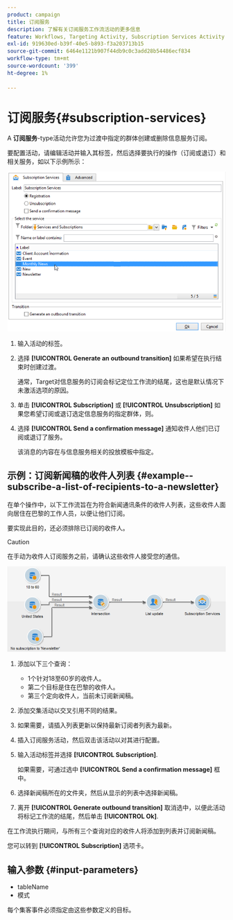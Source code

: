 ```yaml
---
product: campaign
title: 订阅服务
description: 了解有关订阅服务工作流活动的更多信息
feature: Workflows, Targeting Activity, Subscription Services Activity
exl-id: 919630ed-b39f-40e5-b893-f3a203713b15
source-git-commit: 6464e1121b907f44db9c0c3add28b54486ecf834
workflow-type: tm+mt
source-wordcount: '399'
ht-degree: 1%

---
```


# 订阅服务{#subscription-services}



A **订阅服务**-type活动允许您为过渡中指定的群体创建或删除信息服务订阅。

要配置活动，请编辑活动并输入其标签，然后选择要执行的操作（订阅或退订）和相关服务，如以下示例所示：

![](assets/edit_service_inscription.png)

1. 输入活动的标签。
1. 选择 **[!UICONTROL Generate an outbound transition]** 如果希望在执行结束时创建过渡。

   通常，Target对信息服务的订阅会标记定位工作流的结尾，这也是默认情况下未激活选项的原因。

1. 单击 **[!UICONTROL Subscription]** 或 **[!UICONTROL Unsubscription]** 如果您希望订阅或退订选定信息服务的指定群体，则。
1. 选择 **[!UICONTROL Send a confirmation message]** 通知收件人他们已订阅或退订了服务。

   该消息的内容在与信息服务相关的投放模板中指定。

## 示例：订阅新闻稿的收件人列表 {#example--subscribe-a-list-of-recipients-to-a-newsletter}

在单个操作中，以下工作流旨在为符合新闻通讯条件的收件人列表，这些收件人面向居住在巴黎的工作人员，以便让他们订阅。

要实现此目的，还必须排除已订阅的收件人。

>[!CAUTION]
>
>在手动为收件人订阅服务之前，请确认这些收件人接受您的通信。

![](assets/subscription_services_example.png)

1. 添加以下三个查询：

   * 1个针对18至60岁的收件人。
   * 第二个目标是住在巴黎的收件人。
   * 第三个定向收件人，当前未订阅新闻稿。

1. 添加交集活动以交叉引用不同的结果。
1. 如果需要，请插入列表更新以保持最新订阅者列表为最新。
1. 插入订阅服务活动，然后双击该活动以对其进行配置。
1. 输入活动标签并选择 **[!UICONTROL Subscription]**.

   如果需要，可通过选中 **[!UICONTROL Send a confirmation message]** 框中。

1. 选择新闻稿所在的文件夹，然后从显示的列表中选择新闻稿。
1. 离开 **[!UICONTROL Generate outbound transition]** 取消选中，以便此活动将标记工作流的结尾，然后单击 **[!UICONTROL Ok]**.

在工作流执行期间，与所有三个查询对应的收件人将添加到列表并订阅新闻稿。

您可以转到 **[!UICONTROL Subscription]** 选项卡。

## 输入参数 {#input-parameters}

* tableName
* 模式

每个集客事件必须指定由这些参数定义的目标。
